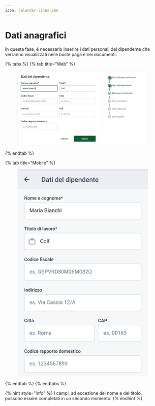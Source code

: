 ```yaml
---
icon: calendar-lines-pen
---
```


# Dati anagrafici

In questa fase, è necessario inserire i dati personali del dipendente che verranno visualizzati nelle buste paga e nei documenti.

{% tabs %}
{% tab title="Web" %}
<figure><img src="../../.gitbook/assets/image (25).png" alt=""><figcaption></figcaption></figure>
{% endtab %}

{% tab title="Mobile" %}
<figure><img src="../../.gitbook/assets/image (24).png" alt=""><figcaption></figcaption></figure>
{% endtab %}
{% endtabs %}

{% hint style="info" %}
I campi, ad eccezione del nome e del titolo, possono essere completati in un secondo momento.
{% endhint %}
